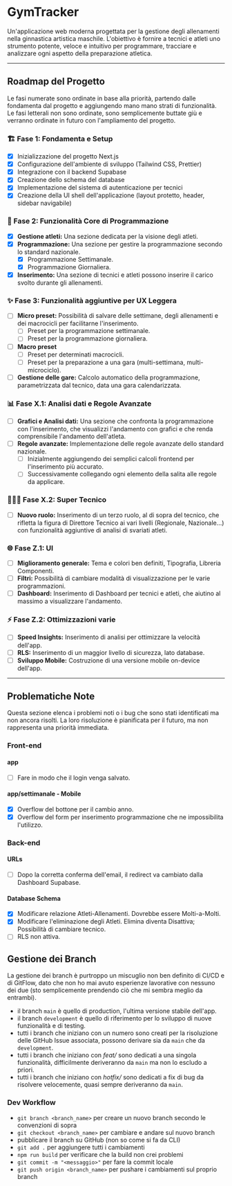 # GymTracker

Un'applicazione web moderna progettata per la gestione degli allenamenti nella ginnastica artistica maschile. L'obiettivo è fornire a tecnici e atleti uno strumento potente, veloce e intuitivo per programmare, tracciare e analizzare ogni aspetto della preparazione atletica.

---

## Roadmap del Progetto

Le fasi numerate sono ordinate in base alla priorità, partendo dalle fondamenta dal progetto e aggiungendo mano mano strati di funzionalità.
Le fasi letterali non sono ordinate, sono semplicemente buttate giù e verranno ordinate in futuro con l'ampliamento del progetto.

### 🏗️ Fase 1: Fondamenta e Setup

- [x] Inizializzazione del progetto Next.js
- [x] Configurazione dell'ambiente di sviluppo (Tailwind CSS, Prettier)
- [x] Integrazione con il backend Supabase
- [x] Creazione dello schema del database
- [x] Implementazione del sistema di autenticazione per tecnici
- [x] Creazione della UI shell dell'applicazione (layout protetto, header, sidebar navigabile)

### 🎯 Fase 2: Funzionalità Core di Programmazione

- [x] **Gestione atleti:** Una sezione dedicata per la visione degli atleti.
- [x] **Programmazione:** Una sezione per gestire la programmazione secondo lo standard nazionale.
  - [x] Programmazione Settimanale.
  - [x] Programmazione Giornaliera.
- [x] **Inserimento:** Una sezione di tecnici e atleti possono inserire il carico svolto durante gli allenamenti.

### ✨ Fase 3: Funzionalità aggiuntive per UX Leggera

- [ ] **Micro preset:** Possibilità di salvare delle settimane, degli allenamenti e dei macrocicli per facilitarne l'inserimento.
  - [ ] Preset per la programmazione settimanale.
  - [ ] Preset per la programmazione giornaliera.
- [ ] **Macro preset**
  - [ ] Preset per determinati macrocicli.
  - [ ] Preset per la preparazione a una gara (multi-settimana, multi-microciclo).
- [ ] **Gestione delle gare:** Calcolo automatico della programmazione, parametrizzata dal tecnico, data una gara calendarizzata.

### 📊 Fase X.1: Analisi dati e Regole Avanzate

- [ ] **Grafici e Analisi dati:** Una sezione che confronta la programmazione con l'inserimento, che visualizzi l'andamento con grafici e che renda comprensibile l'andamento dell'atleta.
- [ ] **Regole avanzate:** Implementazione delle regole avanzate dello standard nazionale.
  - [ ] Inizialmente aggiungendo dei semplici calcoli frontend per l'inserimento più accurato.
  - [ ] Successivamente collegando ogni elemento della salita alle regole da applicare.

### 🧑🏻‍🔧 Fase X.2: Super Tecnico

- [ ] **Nuovo ruolo:** Inserimento di un terzo ruolo, al di sopra del tecnico, che rifletta la figura di Direttore Tecnico ai vari livelli (Regionale, Nazionale...) con funzionalità aggiuntive di analisi di svariati atleti.

### 🌐 Fase Z.1: UI

- [ ] **Miglioramento generale:** Tema e colori ben definiti, Tipografia, Libreria Componenti.
- [ ] **Filtri:** Possibilità di cambiare modalità di visualizzazione per le varie programmazioni.
- [ ] **Dashboard:** Inserimento di Dashboard per tecnici e atleti, che aiutino al massimo a visualizzare l'andamento.

### ⚡ Fase Z.2: Ottimizzazioni varie

- [ ] **Speed Insights:** Inserimento di analisi per ottimizzare la velocità dell'app.
- [ ] **RLS:** Inserimento di un maggior livello di sicurezza, lato database.
- [ ] **Sviluppo Mobile:** Costruzione di una versione mobile on-device dell'app.

---

## Problematiche Note

Questa sezione elenca i problemi noti o i bug che sono stati identificati ma non ancora risolti. La loro risoluzione è pianificata per il futuro, ma non rappresenta una priorità immediata.

### Front-end

#### app

- [ ] Fare in modo che il login venga salvato.

#### app/settimanale - Mobile

- [x] Overflow del bottone per il cambio anno.
- [x] Overflow del form per inserimento programmazione che ne impossibilita l'utilizzo.

### Back-end

#### URLs

- [ ] Dopo la corretta conferma dell'email, il redirect va cambiato dalla Dashboard Supabase.

#### Database Schema

- [x] Modificare relazione Atleti-Allenamenti. Dovrebbe essere Molti-a-Molti.
- [x] Modificare l'eliminazione degli Atleti. Elimina diventa Disattiva; Possibilità di cambiare tecnico.
- [ ] RLS non attiva.

## Gestione dei Branch

La gestione dei branch è purtroppo un miscuglio non ben definito di CI/CD e di GitFlow, dato che non ho mai avuto esperienze lavorative con nessuno dei due (sto semplicemente prendendo ciò che mi sembra meglio da entrambi).

- il branch `main` è quello di production, l'ultima versione stabile dell'app.
- il branch `development` è quello di riferimento per lo sviluppo di nuove funzionalità e di testing.
- tutti i branch che iniziano con un numero sono creati per la risoluzione delle GitHub Issue associata, possono derivare sia da `main` che da `development`.
- tutti i branch che iniziano con _feat/_ sono dedicati a una singola funzionalità, difficilmente deriveranno da `main` ma non lo escludo a priori.
- tutti i branch che iniziano con _hotfix/_ sono dedicati a fix di bug da risolvere velocemente, quasi sempre deriveranno da `main`.

### Dev Workflow

- `git branch <branch_name>` per creare un nuovo branch secondo le convenzioni di sopra
- `git checkout <branch_name>` per cambiare e andare sul nuovo branch
- pubblicare il branch su GitHub (non so come si fa da CLI)
- `git add .` per aggiungere tutti i cambiamenti
- `npm run build` per verificare che la build non crei problemi
- `git commit -m "<messaggio>"` per fare la commit locale
- `git push origin <branch_name>` per pushare i cambiamenti sul proprio branch
